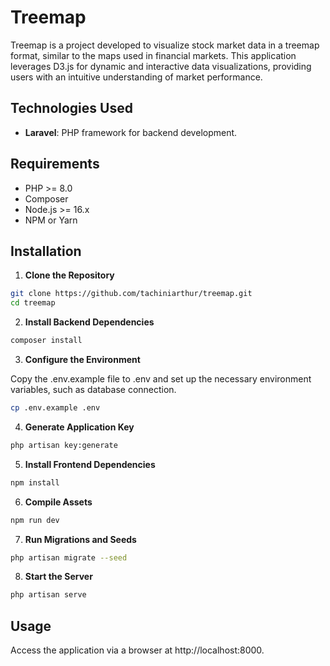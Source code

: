 # Treemap

Treemap is a project developed to visualize stock market data in a treemap format, similar to the maps used in financial markets. This application leverages D3.js for dynamic and interactive data visualizations, providing users with an intuitive understanding of market performance.

## Technologies Used

- **Laravel**: PHP framework for backend development.

## Requirements

- PHP >= 8.0
- Composer
- Node.js >= 16.x
- NPM or Yarn

## Installation

1. **Clone the Repository**

```bash
git clone https://github.com/tachiniarthur/treemap.git
cd treemap
```

2. **Install Backend Dependencies**

```bash
composer install
```

3. **Configure the Environment**

Copy the .env.example file to .env and set up the necessary environment variables, such as database connection.

```bash
cp .env.example .env
```

4. **Generate Application Key**

```bash
php artisan key:generate
```

5. **Install Frontend Dependencies**

```bash
npm install
```

6. **Compile Assets**

```bash
npm run dev
```

7. **Run Migrations and Seeds**

```bash
php artisan migrate --seed
```

8. **Start the Server**

```bash
php artisan serve
```

## Usage

Access the application via a browser at http://localhost:8000.
